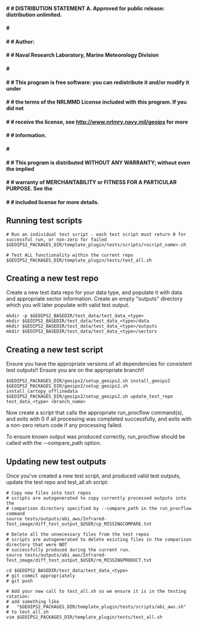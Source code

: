 #### # # DISTRIBUTION STATEMENT A. Approved for public release: distribution unlimited.
#### # # 
#### # # Author:
#### # # Naval Research Laboratory, Marine Meteorology Division
#### # # 
#### # # This program is free software: you can redistribute it and/or modify it under
#### # # the terms of the NRLMMD License included with this program.  If you did not
#### # # receive the license, see http://www.nrlmry.navy.mil/geoips for more
#### # # information.
#### # # 
#### # # This program is distributed WITHOUT ANY WARRANTY; without even the implied
#### # # warranty of MERCHANTABILITY or FITNESS FOR A PARTICULAR PURPOSE.  See the
#### # # included license for more details.

Running test scripts
--------------------
```
# Run an individual test script - each test script must return 0 for successful run, or non-zero for failed
$GEOIPS2_PACKAGES_DIR/template_plugin/tests/scripts/<script_name>.sh

# Test ALL functionality within the current repo
$GEOIPS2_PACKAGES_DIR/template_plugin/tests/test_all.sh
```

Creating a new test repo
------------------------
Create a new test data repo for your data type, and populate it with data and appropriate sector information.
Create an empty "outputs" directory which you will later populate with valid test output.
```
mkdir -p $GEOIPS2_BASEDIR/test_data/test_data_<type>
mkdir $GEOIPS2_BASEDIR/test_data/test_data_<type>/data
mkdir $GEOIPS2_BASEDIR/test_data/test_data_<type>/outputs
mkdir $GEOIPS2_BASEDIR/test_data/test_data_<type>/sectors
```

Creating a new test script
--------------------------
Ensure you have the appropriate versions of all dependencies for consistent test outputs!!
Ensure you are on the appropriate branch!!
```
$GEOIPS2_PACKAGES_DIR/geoips2/setup_geoips2.sh install_geoips2
$GEOIPS2_PACKAGES_DIR/geoips2/setup_geoips2.sh install_cartopy_offlinedata
$GEOIPS2_PACKAGES_DIR/geoips2/setup_geoips2.sh update_test_repo test_data_<type> <branch_name>
```

Now create a script that calls the appropriate run_procflow command(s), and exits with 0 if all processing
was completed successfully, and exits with a non-zero return code if any processing failed.

To ensure known output was produced correctly, run_procflow should be called with the --compare_path option.


Updating new test outputs
-------------------------

Once you've created a new test script, and produced valid test outputs, update the test repo and test_all.sh script:
```
# Copy new files into test repos
# scripts are autogenerated to copy currently processed outputs into the
# comparison directory specified by --compare_path in the run_procflow command
source tests/outputs/abi_aws/Infrared-Test_image/diff_test_output_$USER/cp_MISSINGCOMPARE.txt

# Delete all the unnecessary files from the test repos
# scripts are autogenerated to delete existing files in the comparison directory that were NOT
# successfully produced during the current run.
source tests/outputs/abi_aws/Infrared-Test_image/diff_test_output_$USER/rm_MISSINGPRODUCT.txt

cd $GEOIPS2_BASEDIR/test_data/test_data_<type>
# git commit appropriately
# git push

# Add your new call to test_all.sh so we ensure it is in the testing rotation:
# add something like
#   "$GEOIPS2_PACKAGES_DIR/template_plugin/tests/scripts/abi_aws.sh"
# to test_all.sh
vim $GEOIPS2_PACKAGES_DIR/template_plugin/tests/test_all.sh
```
